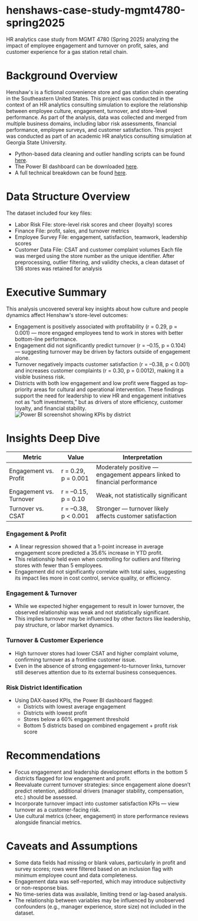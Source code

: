 # henshaws-case-study-mgmt4780-spring2025
HR analytics case study from MGMT 4780 (Spring 2025) analyzing the impact of employee engagement and turnover on profit, sales, and customer experience for a gas station retail chain.
# Background Overview
Henshaw's is a fictional convenience store and gas station chain operating in the Southeastern United States. This project was conducted in the context of an HR analytics consulting simulation to explore the relationship between employee culture, engagement, turnover, and store-level performance. As part of the analysis, data was collected and merged from multiple business domains, including labor risk assessments, financial performance, employee surveys, and customer satisfaction. This project was conducted as part of an academic HR analytics consulting simulation at Georgia State University.

* Python-based data cleaning and outlier handling scripts can be found [here](docs/henshaw's.py).
* The Power BI dashboard can be downloaded [here](docs/Henshaw's.pbix).
* A full technical breakdown can be found [here](docs/technical-notes.md).

# Data Structure Overview 
The dataset included four key files:
* Labor Risk File: store-level risk scores and cheer (loyalty) scores
* Finance File: profit, sales, and turnover metrics
* Employee Survey File: engagement, satisfaction, teamwork, leadership scores
* Customer Data File: CSAT and customer complaint volumes
Each file was merged using the store number as the unique identifier. After preprocessing, outlier filtering, and validity checks, a clean dataset of 136 stores was retained for analysis

# Executive Summary
This analysis uncovered several key insights about how culture and people dynamics affect Henshaw's store-level outcomes:
* Engagement is positively associated with profitability (r = 0.29, p = 0.001) — more engaged employees tend to work in stores with better bottom-line performance.
* Engagement did not significantly predict turnover (r = –0.15, p = 0.104) — suggesting turnover may be driven by factors outside of engagement alone.
* Turnover negatively impacts customer satisfaction (r = –0.38, p < 0.001) and increases customer complaints (r = 0.30, p = 0.0012), making it a visible business risk.
* Districts with both low engagement and low profit were flagged as top-priority areas for cultural and operational intervention.
These findings support the need for leadership to view HR and engagement initiatives not as “soft investments,” but as drivers of store efficiency, customer loyalty, and financial stability.
![Power BI screenshot showing KPIs by district](docs/dashboard_overview.png)


# Insights Deep Dive
| Metric                  | Value                | Interpretation                                                       |
| ----------------------- | -------------------- | ------------------------------------------------------------------------ |
| Engagement vs. Profit   | r = 0.29, p = 0.001  | Moderately positive — engagement appears linked to financial performance |
| Engagement vs. Turnover | r = –0.15, p = 0.10  | Weak, not statistically significant                                      |
| Turnover vs. CSAT       | r = –0.38, p < 0.001 | Stronger — turnover likely affects customer satisfaction                 |

### Engagement & Profit
* A linear regression showed that a 1-point increase in average engagement score predicted a 35.6% increase in YTD profit.
* This relationship held even when controlling for outliers and filtering stores with fewer than 5 employees.
* Engagement did not significantly correlate with total sales, suggesting its impact lies more in cost control, service quality, or efficiency.

### Engagement & Turnover
* While we expected higher engagement to result in lower turnover, the observed relationship was weak and not statistically significant.
* This implies turnover may be influenced by other factors like leadership, pay structure, or labor market dynamics.

### Turnover & Customer Experience
* High turnover stores had lower CSAT and higher complaint volume, confirming turnover as a frontline customer issue.
* Even in the absence of strong engagement-to-turnover links, turnover still deserves attention due to its external business consequences.

### Risk District Identification
* Using DAX-based KPIs, the Power BI dashboard flagged:
    * Districts with lowest average engagement
    * Districts with lowest profit
    * Stores below a 60% engagement threshold
    * Bottom 5 districts based on combined engagement + profit risk score

# Recommendations
* Focus engagement and leadership development efforts in the bottom 5 districts flagged for low engagement and profit.
* Reevaluate current turnover strategies: since engagement alone doesn’t predict retention, additional drivers (manager stability, compensation, etc.) should be assessed.
* Incorporate turnover impact into customer satisfaction KPIs — view turnover as a customer-facing risk.
* Use cultural metrics (cheer, engagement) in store performance reviews alongside financial metrics.

# Caveats and Assumptions
* Some data fields had missing or blank values, particularly in profit and survey scores; rows were filtered based on an inclusion flag with minimum employee count and data completeness.
* Engagement data was self-reported, which may introduce subjectivity or non-response bias.
* No time-series data was available, limiting trend or lag-based analysis.
* The relationship between variables may be influenced by unobserved confounders (e.g., manager experience, store size) not included in the dataset.
